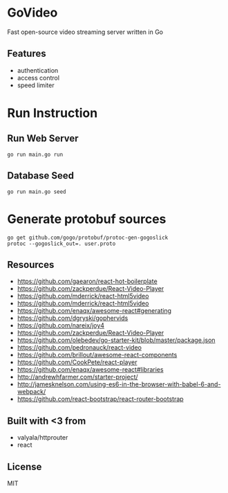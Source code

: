 # GoVideo

Fast open-source video streaming server written in Go

## Features

* authentication
* access control
* speed limiter

# Run Instruction

## Run Web Server
`go run main.go run`

## Database Seed
`go run main.go seed`

# Generate protobuf sources

```
go get github.com/gogo/protobuf/protoc-gen-gogoslick
protoc --gogoslick_out=. user.proto
```

## Resources

* https://github.com/gaearon/react-hot-boilerplate
* https://github.com/zackperdue/React-Video-Player
* https://github.com/mderrick/react-html5video
* https://github.com/mderrick/react-html5video
* https://github.com/enaqx/awesome-react#generating
* https://github.com/dgryski/gophervids
* https://github.com/nareix/joy4
* https://github.com/zackperdue/React-Video-Player
* https://github.com/olebedev/go-starter-kit/blob/master/package.json
* https://github.com/pedronauck/react-video
* https://github.com/brillout/awesome-react-components
* https://github.com/CookPete/react-player
* https://github.com/enaqx/awesome-react#libraries
* http://andrewhfarmer.com/starter-project/
* http://jamesknelson.com/using-es6-in-the-browser-with-babel-6-and-webpack/
* https://github.com/react-bootstrap/react-router-bootstrap

## Built with <3 from

* valyala/httprouter
* react

## License

MIT

